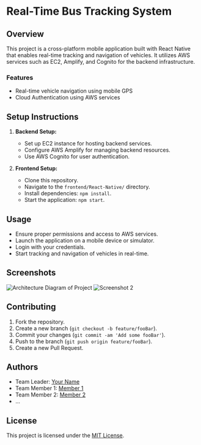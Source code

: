 # Real-Time Bus Tracking System

## Overview
This project is a cross-platform mobile application built with React Native that enables real-time tracking and navigation of vehicles. It utilizes AWS services such as EC2, Amplify, and Cognito for the backend infrastructure.

### Features
- Real-time vehicle navigation using mobile GPS
- Cloud Authentication using AWS services


## Setup Instructions
1. **Backend Setup:**
   - Set up EC2 instance for hosting backend services.
   - Configure AWS Amplify for managing backend resources.
   - Use AWS Cognito for user authentication.

2. **Frontend Setup:**
   - Clone this repository.
   - Navigate to the `frontend/React-Native/` directory.
   - Install dependencies: `npm install`.
   - Start the application: `npm start`.

## Usage
- Ensure proper permissions and access to AWS services.
- Launch the application on a mobile device or simulator.
- Login with your credentials.
- Start tracking and navigation of vehicles in real-time.

## Screenshots
![Architecture Diagram of Project](https://drive.google.com/file/d/1ubZ59JFjHSi7ZNXTeP9Bwk_Kj5j6XcE6/view?usp=sharing)
![Screenshot 2](/screenshots/screenshot2.png)
<!-- Add more screenshots as needed -->

## Contributing
1. Fork the repository.
2. Create a new branch (`git checkout -b feature/fooBar`).
3. Commit your changes (`git commit -am 'Add some fooBar'`).
4. Push to the branch (`git push origin feature/fooBar`).
5. Create a new Pull Request.

## Authors
- Team Leader: [Your Name](https://github.com/yourname)
- Team Member 1: [Member 1](https://github.com/member1)
- Team Member 2: [Member 2](https://github.com/member2)
- ...

## License
This project is licensed under the [MIT License](LICENSE).

